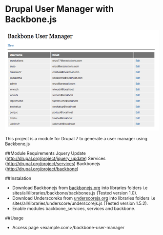 Drupal User Manager with Backbone.js
============================

[![usermanager list](https://github.com/enzolutions/drupal-backbone-user-manager/raw/master/img/user_manager.png)](#features)

This project is a module for Drupal 7 to generate a user manager using Backbone.js

##Module Requirements
Jquery Update (<a href="http://drupal.org/project/jquery_update">http://drupal.org/project/jquery_update</a>)
Services (<a href="http://drupal.org/project/services">http://drupal.org/project/services</a>)
Backbonejs (<a href="http://drupal.org/project/backbone">http://drupal.org/project/backbone</a>)

##Instalation

- Download Backbonejs from <a href="http://backbonejs.org">backbonejs.org</a> into libraries folders i.e sites/all/libraries/backbone/backbones.js (Tested version 1.0).
- Download Underscoreks from <a href="http://underscorejs.org">underscorejs.org</a> into libraries folders i.e sites/all/libraries/underscore/underscorejs.js (Tested version 1.5.2).
- Enable modules backbone_services, services and backbone.

##Usage

- Access page <example.com>/backbone-user-manager

